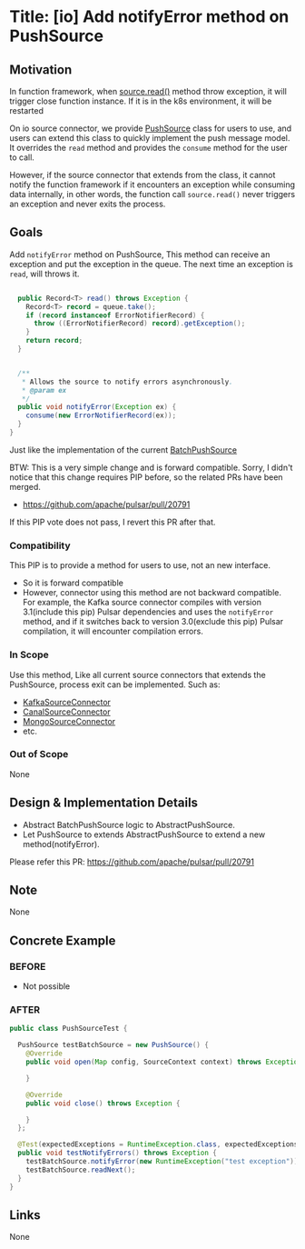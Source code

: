 # Title: [io] Add notifyError method on PushSource

## Motivation

In function framework, when [source.read()](https://github.com/apache/pulsar/blob/f7c0b3c49c9ad8c28d0b00aa30d727850eb8bc04/pulsar-functions/instance/src/main/java/org/apache/pulsar/functions/instance/JavaInstanceRunnable.java#L496-L506) method throw exception, it will trigger close function instance. If it is in the k8s environment, it will be restarted

On io source connector, we provide [PushSource](https://github.com/apache/pulsar/blob/branch-3.0/pulsar-io/core/src/main/java/org/apache/pulsar/io/core/PushSource.java) class for users to use, and users can extend this class to quickly implement the push message model.
It overrides the `read` method and provides the `consume` method for the user to call.

However, if the source connector that extends from the class, 
it cannot notify the function framework if it encounters an exception while consuming data internally, 
in other words, the function call `source.read()` never triggers an exception and never exits the process.


## Goals

Add `notifyError` method on PushSource, This method can receive an exception and put the exception in the queue. The next time an exception is `read`, will throws it.
```java

  public Record<T> read() throws Exception {
    Record<T> record = queue.take();
    if (record instanceof ErrorNotifierRecord) {
      throw ((ErrorNotifierRecord) record).getException();
    }
    return record;
  }


  /**
   * Allows the source to notify errors asynchronously.
   * @param ex
   */
  public void notifyError(Exception ex) {
    consume(new ErrorNotifierRecord(ex));
  }
}
```

Just like the implementation of the current [BatchPushSource](https://github.com/apache/pulsar/blob/branch-3.0/pulsar-io/core/src/main/java/org/apache/pulsar/io/core/BatchPushSource.java)


BTW: This is a very simple change and is forward compatible. Sorry, I didn't notice that this change requires PIP before, so the related PRs have been merged.
- https://github.com/apache/pulsar/pull/20791

If this PIP vote does not pass, I revert this PR after that.


### Compatibility

This PIP is to provide a method for users to use, not an new interface. 

- So it is forward compatible
- However, connector using this method are not backward compatible.
For example, the Kafka source connector compiles with version 3.1(include this pip) Pulsar dependencies and uses the `notifyError` method, and if it switches back to version 3.0(exclude this pip) Pulsar compilation, it will encounter compilation errors.

### In Scope

Use this method, Like all current source connectors that extends the PushSource, process exit can be implemented. Such as:
- [KafkaSourceConnector](https://github.com/apache/pulsar/blob/branch-3.0/pulsar-io/kafka/src/main/java/org/apache/pulsar/io/kafka/KafkaAbstractSource.java)
- [CanalSourceConnector](https://github.com/apache/pulsar/blob/82237d3684fe506bcb6426b3b23f413422e6e4fb/pulsar-io/canal/src/main/java/org/apache/pulsar/io/canal/CanalAbstractSource.java#L43)
- [MongoSourceConnector](https://github.com/apache/pulsar/blob/82237d3684fe506bcb6426b3b23f413422e6e4fb/pulsar-io/mongo/src/main/java/org/apache/pulsar/io/mongodb/MongoSource.java#L59)
- etc.

### Out of Scope
None

## Design & Implementation Details

- Abstract BatchPushSource logic to AbstractPushSource.
- Let PushSource to extends AbstractPushSource to extend a new method(notifyError).

Please refer this PR: https://github.com/apache/pulsar/pull/20791
 
## Note
None


## Concrete Example

### BEFORE
- Not possible

### AFTER

```java
public class PushSourceTest {

  PushSource testBatchSource = new PushSource() {
    @Override
    public void open(Map config, SourceContext context) throws Exception {

    }

    @Override
    public void close() throws Exception {

    }
  };

  @Test(expectedExceptions = RuntimeException.class, expectedExceptionsMessageRegExp = "test exception")
  public void testNotifyErrors() throws Exception {
    testBatchSource.notifyError(new RuntimeException("test exception"));
    testBatchSource.readNext();
  }
}
```

## Links
None

